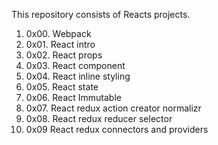 This repository consists of Reacts projects.
1. 0x00. Webpack
2. 0x01. React intro
3. 0x02. React props
4. 0x03. React component
5. 0x04. React inline styling
6. 0x05. React state
7. 0x06. React Immutable
8. 0x07. React redux action creator normalizr
9. 0x08. React redux reducer selector
10. 0x09 React redux connectors and providers
